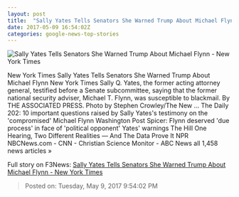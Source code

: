 ```yaml
---
layout: post
title:  "Sally Yates Tells Senators She Warned Trump About Michael Flynn - New York Times"
date: 2017-05-09 16:54:02Z
categories: google-news-top-stories
---
```


![Sally Yates Tells Senators She Warned Trump About Michael Flynn - New York Times](https://static01.nyt.com/images/2017/05/09/us/09russiahearing-new/09russiahearing-new-facebookJumbo.jpg)

New York Times Sally Yates Tells Senators She Warned Trump About Michael Flynn New York Times Sally Q. Yates, the former acting attorney general, testified before a Senate subcommittee, saying that the former national security adviser, Michael T. Flynn, was susceptible to blackmail. By THE ASSOCIATED PRESS. Photo by Stephen Crowley/The New ... The Daily 202: 10 important questions raised by Sally Yates's testimony on the 'compromised' Michael Flynn Washington Post Spicer: Flynn deserved 'due process' in face of 'political opponent' Yates' warnings The Hill One Hearing, Two Different Realities — And The Data Prove It NPR NBCNews.com - CNN - Christian Science Monitor - ABC News all 1,458 news articles »


Full story on F3News: [Sally Yates Tells Senators She Warned Trump About Michael Flynn - New York Times](http://www.f3nws.com/n/NFrGuD)

> Posted on: Tuesday, May 9, 2017 9:54:02 PM
